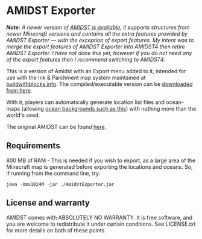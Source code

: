 AMIDST Exporter
===============

***Note:*** *A newer version of [AMIDST is available](https://github.com/toolbox4minecraft/amidst/releases), it supports structures from newer Minecraft versions and contains all the extra features provided by AMIDST Exporter — with the exception of export features. My intent was to merge the export features of AMIDST Exporter into AMIDST4 then retire AMIDST Exporter. I have not done this yet, however if you do not need any of the export features then I recommend switching to AMIDST4.*



This is a version of Amidst with an Export menu added to it, intended for use with the Ink & Parchment map system maintained 
at [buildwithblocks.info](http://buildwithblocks.info). The compiled/executable version can be [downloaded from here](http://www.buildingwithblocks.info/exportfromseed.html).

With it, players can automatically generate location list files and ocean-maps (allowing [ocean backgrounds such as this](http://www.buildingwithblocks.info/images/ocean_preview_small.png)) with nothing more than the world's seed.

The original AMIDST can be found [here](http://www.minecraftforum.net/forums/mapping-and-modding/minecraft-tools/1262200-v3-6-amidst-strongholds-village-biome-etc-finder).

Requirements
------------
800 MB of RAM - This is needed if you wish to export, as a large area of the Minecraft map is generated before exporting the locations and oceans. So, if running from the command line, try:

    java -Xmx1024M -jar ./AmidstExporter.jar


License and warranty
--------------------

AMIDST comes with ABSOLUTELY NO WARRANTY. It is free software, and you are
welcome to redistribute it under certain conditions. See LICENSE.txt for more
details on both of these points.
